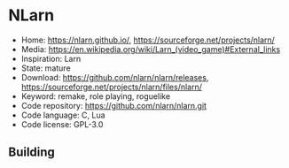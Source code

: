 # NLarn

- Home: https://nlarn.github.io/, https://sourceforge.net/projects/nlarn/
- Media: https://en.wikipedia.org/wiki/Larn_(video_game)#External_links
- Inspiration: Larn
- State: mature
- Download: https://github.com/nlarn/nlarn/releases, https://sourceforge.net/projects/nlarn/files/nlarn/
- Keyword: remake, role playing, roguelike
- Code repository: https://github.com/nlarn/nlarn.git
- Code language: C, Lua
- Code license: GPL-3.0

## Building
